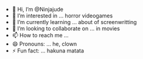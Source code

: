 - 👋 Hi, I’m @Ninjajude
- 👀 I’m interested in ... horror videogames
- 🌱 I’m currently learning ... about of screenwritting
- 💞️ I’m looking to collaborate on ... in movies
- 📫 How to reach me ...
- 😄 Pronouns: ... he, clown
- ⚡ Fun fact: ... hakuna matata

<!---
Ninjajude/Ninjajude is a ✨ special ✨ repository because its `README.md` (this file) appears on your GitHub profile.
You can click the Preview link to take a look at your changes.
--->
